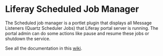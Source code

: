 Liferay Scheduled Job Manager
=============================

The Scheduled job manager is a portlet plugin that displays all Message Listeners (Quartz Scheduler Jobs) that Liferay portal server is running. 
The portal admin can do some actions like pause and resume these jobs or shutdown the service.

See all the documentation in this [wiki](http://wiki.rivetlogic.com/display/LRA/Scheduled+job+manager).
